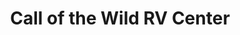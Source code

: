 ---
title: "Call of the Wild RV Center"
url: /oxford/call-of-the-wild-rv-center/
shop: Wohnwagen
---